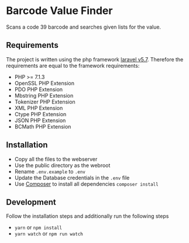 # Barcode Value Finder

Scans a code 39 barcode and searches given lists for the value.

## Requirements

The project is written using the php framework [laravel v5.7](https://laravel.com/docs/5.7/). Therefore the requirements are equal to the framework requirements:

- PHP >= 7.1.3
- OpenSSL PHP Extension
- PDO PHP Extension
- Mbstring PHP Extension
- Tokenizer PHP Extension
- XML PHP Extension
- Ctype PHP Extension
- JSON PHP Extension
- BCMath PHP Extension

## Installation

- Copy all the files to the webserver
- Use the public directory as the webroot
- Rename `.env.example` to `.env`
- Update the Database credentials in the `.env` file
- Use [Composer](https://getcomposer.org/) to install all dependencies `composer install`

## Development

Follow the installation steps and additionally run the following steps

- `yarn` or `npm install`
- `yarn watch` or `npm run watch`

